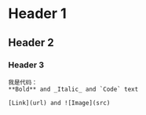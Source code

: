  # Header 1
## Header 2
### Header 3


```
我是代码：
**Bold** and _Italic_ and `Code` text

[Link](url) and ![Image](src)
```
